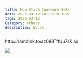```yaml
---
title: Non Stick Cookware Sets
date: 2025-03-12T18:23:30.102Z
tags: 2025-03-12
Category: others
description: 65.xx
---
```

https://amzlink.to/az08BTftUu7sX  ad <!--StartFragment-->

![](https://m.media-amazon.com/images/I/7180j5eazjL._AC_SL1500_.jpg)

<!--EndFragment-->